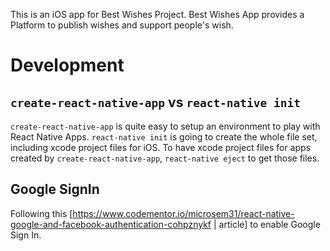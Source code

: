 This is an iOS app for Best Wishes Project. Best Wishes App provides a Platform
to publish wishes and support people's wish.

# Development
## `create-react-native-app` vs `react-native init`
`create-react-native-app` is quite easy to setup an environment to play with
React Native Apps. `react-native init` is going to create the whole file set,
including xcode project files for iOS.
To have xcode project files for apps created by `create-react-native-app`,
`react-native eject` to get those files.

## Google SignIn
Following this [https://www.codementor.io/microsem31/react-native-google-and-facebook-authentication-cohpznykf | article] to enable Google Sign In.
